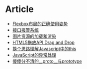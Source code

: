 Article
===============

* [Flexbox布局的正确使用姿势](https://github.com/Leechikit/article/issues/1)
* [接口报警系统](https://github.com/Leechikit/article/issues/2)
* [图片资源的加载和渲染](https://github.com/Leechikit/article/issues/3)
* [HTML5拖放API Drag and Drop](https://github.com/Leechikit/article/issues/4)
* [换个思路理解Javascript中的this](https://github.com/Leechikit/article/issues/5)
* [JavaScript的异常处理](https://github.com/Leechikit/article/issues/6)
* [傻傻分不清的__proto__与prototype](https://github.com/Leechikit/article/issues/7)
